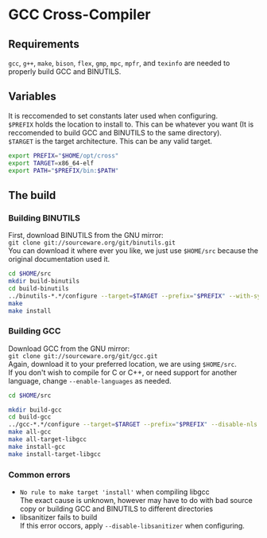 # GCC Cross-Compiler

## Requirements
`gcc`, `g++`, `make`, `bison`, `flex`, `gmp`, `mpc`, `mpfr`, and `texinfo` are needed to properly build GCC and BINUTILS.
## Variables
It is reccomended to set constants later used when configuring.  
`$PREFIX` holds the location to install to. This can be whatever you want (It is reccomended to build GCC and BINUTILS to the same directory).  
`$TARGET` is the target architecture. This can be any valid target.  
```bash
export PREFIX="$HOME/opt/cross"
export TARGET=x86_64-elf
export PATH="$PREFIX/bin:$PATH"
```
## The build
### Building BINUTILS
First, download BINUTILS from the GNU mirror:  
`git clone git://sourceware.org/git/binutils.git`  
You can download it where ever you like, we just use `$HOME/src` because the original documentation used it.
```bash
cd $HOME/src
mkdir build-binutils
cd build-binutils
../binutils-*.*/configure --target=$TARGET --prefix="$PREFIX" --with-sysroot --disable-nls --disable-werror
make
make install
```
### Building GCC
Download GCC from the GNU mirror:  
`git clone git://sourceware.org/git/gcc.git`  
Again, download it to your preferred location, we are using `$HOME/src`.  
If you don't wish to compile for C or C++, or need support for another language, change `--enable-languages` as needed.
```bash
cd $HOME/src

mkdir build-gcc
cd build-gcc
../gcc-*.*/configure --target=$TARGET --prefix="$PREFIX" --disable-nls --enable-languages=c,c++ --without-headers
make all-gcc
make all-target-libgcc
make install-gcc
make install-target-libgcc
```
### Common errors
* `No rule to make target 'install'` when compiling libgcc  
The exact cause is unknown, however may have to do with bad source copy or building GCC and BINUTILS to different directories
* libsanitizer fails to build  
If this error occors, apply `--disable-libsanitizer` when configuring.
